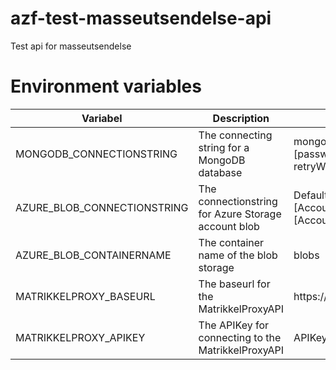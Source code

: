 # azf-test-masseutsendelse-api
Test api for masseutsendelse

# Environment variables
| Variabel | Description | Example |
|---|---|---|
| MONGODB_CONNECTIONSTRING | The connecting string for a MongoDB database | mongodb+srv://[account]:[password]@[clustername]/masseutsendelse?retryWrites=true&w=majority
| AZURE_BLOB_CONNECTIONSTRING | The connectionstring for Azure Storage account blob | DefaultEndpointsProtocol=https;AccountName=[AccountName];AccountKey=[AccountKey];EndpointSuffix=core.windows.net
| AZURE_BLOB_CONTAINERNAME | The container name of the blob storage | blobs
| MATRIKKELPROXY_BASEURL | The baseurl for the MatrikkelProxyAPI | https://[url]:[port]/ (Must end with slash)
| MATRIKKELPROXY_APIKEY | The APIKey for connecting to the MatrikkelProxyAPI | APIKey